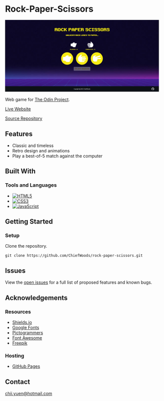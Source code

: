 # Rock-Paper-Scissors

![Landing Screenshot](images/landing_screenshot.png)

Web game for [The Odin Project](https://www.theodinproject.com/).

[Live Website](https://chiefwoods.github.io/rock-paper-scissors/)  

[Source Repository](https://github.com/ChiefWoods/rock-paper-scissors)

## Features

- Classic and timeless
- Retro design and animations
- Play a best-of-5 match against the computer

## Built With

### Tools and Languages

- [![HTML5](https://img.shields.io/badge/HTML5-grey?style=for-the-badge&logo=html5)](https://html5.org/)
- [![CSS3](https://img.shields.io/badge/CSS3-306AF1?style=for-the-badge&logo=css3)](https://www.w3.org/Style/CSS/Overview.en.html)
- [![JavaScript](https://img.shields.io/badge/Javascript-1B1E21?style=for-the-badge&logo=javascript)](https://js.org/index.html)

## Getting Started

### Setup

Clone the repository.

```
git clone https://github.com/ChiefWoods/rock-paper-scissors.git
```

## Issues

View the [open issues](https://github.com/ChiefWoods/rock-paper-scissors/issues) for a full list of proposed features and known bugs.

## Acknowledgements

### Resources

- [Shields.io](https://shields.io/)
- [Google Fonts](https://fonts.google.com/)
- [Pictogrammers](https://pictogrammers.com/)
- [Font Awesome](https://fontawesome.com/)
- [Freepik](https://www.freepik.com/)

### Hosting

- [GitHub Pages](https://pages.github.com/)

## Contact

[chii.yuen@hotmail.com](mailto:chii.yuen@hotmail.com)
